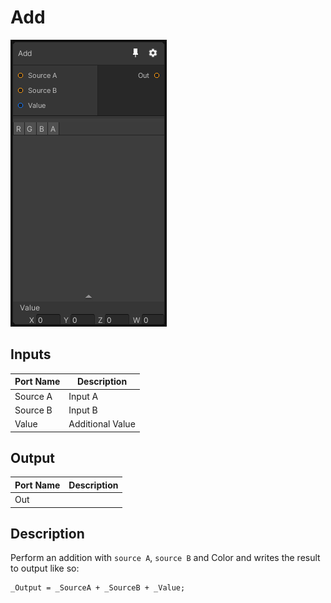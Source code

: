 # Add
![Mixture.AddNode](../../images/Mixture.AddNode.png)
## Inputs
Port Name | Description
--- | ---
Source A | Input A
Source B | Input B
Value | Additional Value

## Output
Port Name | Description
--- | ---
Out | 

## Description
Perform an addition with `source A`, `source B` and Color and writes the result to output like so:
```
_Output = _SourceA + _SourceB + _Value;
```

